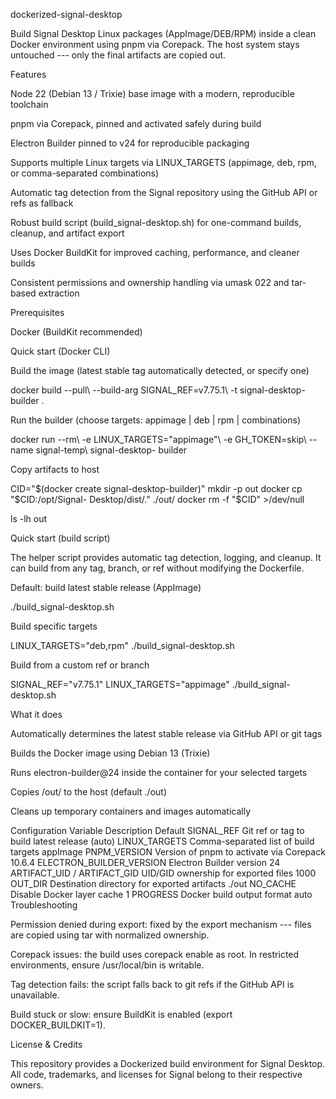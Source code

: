 dockerized-signal-desktop

Build Signal Desktop Linux packages (AppImage/DEB/RPM) inside a clean Docker environment using pnpm
via Corepack. The host system stays untouched --- only the final artifacts are copied out.

Features

Node 22 (Debian 13 / Trixie) base image with a modern, reproducible toolchain

pnpm via Corepack, pinned and activated safely during build

Electron Builder pinned to v24 for reproducible packaging

Supports multiple Linux targets via LINUX_TARGETS (appimage, deb, rpm, or comma-separated
combinations)

Automatic tag detection from the Signal repository using the GitHub API or refs as fallback

Robust build script (build_signal-desktop.sh) for one-command builds, cleanup, and artifact export

Uses Docker BuildKit for improved caching, performance, and cleaner builds

Consistent permissions and ownership handling via umask 022 and tar-based extraction

Prerequisites

Docker (BuildKit recommended)

Quick start (Docker CLI)

Build the image (latest stable tag automatically detected, or specify one)

docker build --pull\ --build-arg SIGNAL_REF=v7.75.1\ -t signal-desktop-builder .

Run the builder (choose targets: appimage \| deb \| rpm \| combinations)

docker run --rm\ -e LINUX_TARGETS="appimage"\ -e GH_TOKEN=skip\ --name signal-temp\ signal-desktop-
builder

Copy artifacts to host

CID="$(docker create signal-desktop-builder)" mkdir -p out docker cp "$CID:/opt/Signal-
Desktop/dist/." ./out/ docker rm -f "\$CID" \>/dev/null

ls -lh out

Quick start (build script)

The helper script provides automatic tag detection, logging, and cleanup. It can build from any tag,
branch, or ref without modifying the Dockerfile.

Default: build latest stable release (AppImage)

./build_signal-desktop.sh

Build specific targets

LINUX_TARGETS="deb,rpm" ./build_signal-desktop.sh

Build from a custom ref or branch

SIGNAL_REF="v7.75.1" LINUX_TARGETS="appimage" ./build_signal-desktop.sh

What it does

Automatically determines the latest stable release via GitHub API or git tags

Builds the Docker image using Debian 13 (Trixie)

Runs electron-builder@24 inside the container for your selected targets

Copies /out/ to the host (default ./out)

Cleans up temporary containers and images automatically

Configuration Variable Description Default SIGNAL_REF Git ref or tag to build latest release (auto)
LINUX_TARGETS Comma-separated list of build targets appImage PNPM_VERSION Version of pnpm to
activate via Corepack 10.6.4 ELECTRON_BUILDER_VERSION Electron Builder version 24 ARTIFACT_UID /
ARTIFACT_GID UID/GID ownership for exported files 1000 OUT_DIR Destination directory for exported
artifacts ./out NO_CACHE Disable Docker layer cache 1 PROGRESS Docker build output format auto
Troubleshooting

Permission denied during export: fixed by the export mechanism --- files are copied using tar with
normalized ownership.

Corepack issues: the build uses corepack enable as root. In restricted environments, ensure
/usr/local/bin is writable.

Tag detection fails: the script falls back to git refs if the GitHub API is unavailable.

Build stuck or slow: ensure BuildKit is enabled (export DOCKER_BUILDKIT=1).

License & Credits

This repository provides a Dockerized build environment for Signal Desktop. All code, trademarks,
and licenses for Signal belong to their respective owners.
